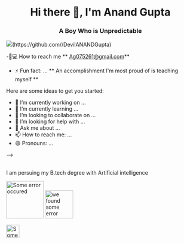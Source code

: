 ### 

<h1 align="center">Hi there 👋, I'm Anand Gupta</h1>
<h3 align="center"> A Boy Who is Unpredictable </h3>
<p align="left"><img src="https://repository-images.githubusercontent.com/437248855/e5a20e78-4f61-4fa7-92a8-74cdc098fb04"  </p>(https://github.com//DevilANANDGupta)
 
 -📩💻 How to reach me ** Ag075261@gmail.com**
 - ⚡ Fun fact: ... ** An accomplishment I'm most proud of is teaching myself **
 
 
 
 

Here are some ideas to get you started:

- 🔭 I’m currently working on ...
- 🌱 I’m currently learning ...
- 👯 I’m looking to collaborate on ...
- 🤔 I’m looking for help with ...
- 💬 Ask me about ...
- 📫 How to reach me: ...
- 😄 Pronouns: ...

-->
 
 <br> I am persuing my B.tech degree with Artificial intelligence </p>
     <a href="https://www.instagram.com/thesoulofking/"><img src="https://upload.wikimedia.org/wikipedia/commons/thumb/a/a5/Instagram_icon.png/600px-Instagram_icon.png?20200512141346" height="100" weidth="400" alt="Some error occured"></a>
    <a href="https://www.linkedin.com/in/anand-gupta-2b2133178/"><img src="https://www.waengineering.com/wp-content/uploads/2019/04/linkedin-icon-300x265.png" height="75" weidth="350" alt="we found some error"></a>
    
   <a href="https://twitter.com/anandsi94921525/"><img src="https://freepngimg.com/thumb/twitter/4-2-twitter-png-hd-thumb.png" height="35" weidth="250" alt="Some error occured"></a>
    
    
